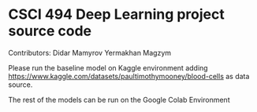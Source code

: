 # CSCI 494 Deep Learning project source code 
Contributors: 
Didar Mamyrov
Yermakhan Magzym

Please run the baseline model on Kaggle environment adding https://www.kaggle.com/datasets/paultimothymooney/blood-cells as data source.

The rest of the models can be run on the Google Colab Environment


